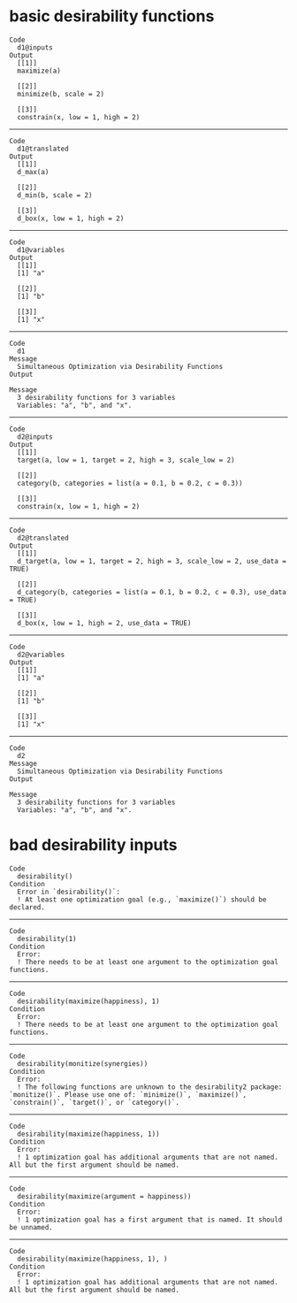# basic desirability functions

    Code
      d1@inputs
    Output
      [[1]]
      maximize(a)
      
      [[2]]
      minimize(b, scale = 2)
      
      [[3]]
      constrain(x, low = 1, high = 2)
      

---

    Code
      d1@translated
    Output
      [[1]]
      d_max(a)
      
      [[2]]
      d_min(b, scale = 2)
      
      [[3]]
      d_box(x, low = 1, high = 2)
      

---

    Code
      d1@variables
    Output
      [[1]]
      [1] "a"
      
      [[2]]
      [1] "b"
      
      [[3]]
      [1] "x"
      

---

    Code
      d1
    Message
      Simultaneous Optimization via Desirability Functions
    Output
      
    Message
      3 desirability functions for 3 variables
      Variables: "a", "b", and "x".

---

    Code
      d2@inputs
    Output
      [[1]]
      target(a, low = 1, target = 2, high = 3, scale_low = 2)
      
      [[2]]
      category(b, categories = list(a = 0.1, b = 0.2, c = 0.3))
      
      [[3]]
      constrain(x, low = 1, high = 2)
      

---

    Code
      d2@translated
    Output
      [[1]]
      d_target(a, low = 1, target = 2, high = 3, scale_low = 2, use_data = TRUE)
      
      [[2]]
      d_category(b, categories = list(a = 0.1, b = 0.2, c = 0.3), use_data = TRUE)
      
      [[3]]
      d_box(x, low = 1, high = 2, use_data = TRUE)
      

---

    Code
      d2@variables
    Output
      [[1]]
      [1] "a"
      
      [[2]]
      [1] "b"
      
      [[3]]
      [1] "x"
      

---

    Code
      d2
    Message
      Simultaneous Optimization via Desirability Functions
    Output
      
    Message
      3 desirability functions for 3 variables
      Variables: "a", "b", and "x".

# bad desirability inputs

    Code
      desirability()
    Condition
      Error in `desirability()`:
      ! At least one optimization goal (e.g., `maximize()`) should be declared.

---

    Code
      desirability(1)
    Condition
      Error:
      ! There needs to be at least one argument to the optimization goal functions.

---

    Code
      desirability(maximize(happiness), 1)
    Condition
      Error:
      ! There needs to be at least one argument to the optimization goal functions.

---

    Code
      desirability(monitize(synergies))
    Condition
      Error:
      ! The following functions are unknown to the desirability2 package: `monitize()`. Please use one of: `minimize()`, `maximize()`, `constrain()`, `target()`, or `category()`.

---

    Code
      desirability(maximize(happiness, 1))
    Condition
      Error:
      ! 1 optimization goal has additional arguments that are not named. All but the first argument should be named.

---

    Code
      desirability(maximize(argument = happiness))
    Condition
      Error:
      ! 1 optimization goal has a first argument that is named. It should be unnamed.

---

    Code
      desirability(maximize(happiness, 1), )
    Condition
      Error:
      ! 1 optimization goal has additional arguments that are not named. All but the first argument should be named.

